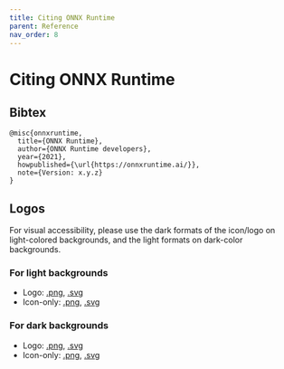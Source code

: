 ```yaml
---
title: Citing ONNX Runtime
parent: Reference
nav_order: 8
---
```


# Citing ONNX Runtime


## Bibtex
```
@misc{onnxruntime,
  title={ONNX Runtime},
  author={ONNX Runtime developers},
  year={2021},
  howpublished={\url{https://onnxruntime.ai/}},
  note={Version: x.y.z}
}
```

## Logos
For visual accessibility, please use the dark formats of the icon/logo on light-colored backgrounds, and the light formats on dark-color backgrounds. 

### For light backgrounds
* Logo: [.png](../../images/logos/onnxruntime/ORT_logo_for_light_bg.png), [.svg](../../images/logos/onnxruntime/ORT_logo_for_light_bg.svg)
* Icon-only: [.png](../../images/logos/onnxruntime/ORT_icon_for_light_bg.png), [.svg](../../images/logos/onnxruntime/ORT_icon_for_light_bg.svg)

### For dark backgrounds
* Logo: [.png](../../images/logos/onnxruntime/ORT_logo_for_dark_bg.png), [.svg](../../images/logos/onnxruntime/ORT_logo_for_dark_bg.svg)
* Icon-only: [.png](../../images/logos/onnxruntime/ORT_icon_for_dark_bg.png), [.svg](../../images/logos/onnxruntime/ORT_icon_for_dark_bg.svg)
